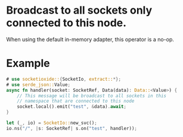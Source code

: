 # Broadcast to all sockets only connected to this node.
When using the default in-memory adapter, this operator is a no-op.

# Example
```rust
# use socketioxide::{SocketIo, extract::*};
# use serde_json::Value;
async fn handler(socket: SocketRef, Data(data): Data::<Value>) {
    // This message will be broadcast to all sockets in this
    // namespace that are connected to this node
    socket.local().emit("test", &data).await;
}

let (_, io) = SocketIo::new_svc();
io.ns("/", |s: SocketRef| s.on("test", handler));
```
